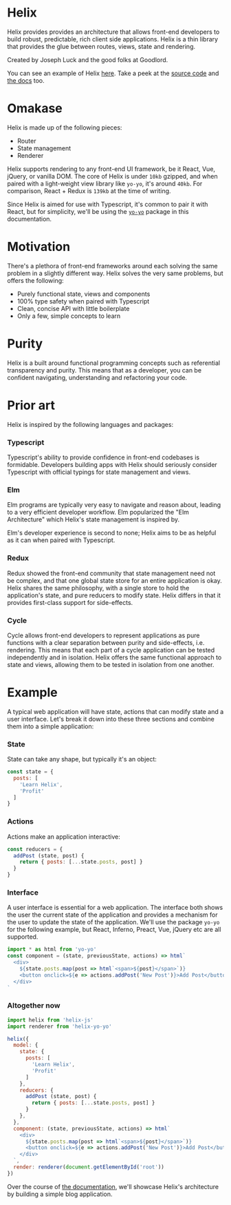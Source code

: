 # Helix

Helix provides provides an architecture that allows front-end developers to build robust, predictable, rich client side applications. Helix is a thin library that provides the glue between routes, views, state and rendering.

Created by Joseph Luck and the good folks at Goodlord.

You can see an example of Helix [here](http://helix-blog.surge.sh). Take a peek at the [source code](examples/blog/src) and [the docs](docs) too.

# Omakase

Helix is made up of the following pieces:

- Router
- State management
- Renderer

Helix supports rendering to any front-end UI framework, be it React, Vue, jQuery, or vanilla DOM. The core of Helix is under `10kb` gzipped, and when paired with a light-weight view library like `yo-yo`, it's around `40kb`. For comparison, React + Redux is `139kb` at the time of writing.

Since Helix is aimed for use with Typescript, it's common to pair it with React, but for simplicity, we'll be using the [`yo-yo`](https://github.com/maxogden/yo-yo) package in this documentation.

# Motivation

There's a plethora of front-end frameworks around each solving the same problem in a slightly different way. Helix solves the very same problems, but offers the following:

- Purely functional state, views and components
- 100% type safety when paired with Typescript
- Clean, concise API with little boilerplate
- Only a few, simple concepts to learn

# Purity

Helix is a built around functional programming concepts such as referential transparency and purity. This means that as a developer, you can be confident navigating, understanding and refactoring your code.

# Prior art

Helix is inspired by the following languages and packages:

### Typescript

Typescript's ability to provide confidence in front-end codebases is formidable. Developers building apps with Helix should seriously consider Typescript with official typings for state management and views.

### Elm

Elm programs are typically very easy to navigate and reason about, leading to a very efficient developer workflow. Elm popularized the "Elm Architecture" which Helix's state management is inspired by.

Elm's developer experience is second to none; Helix aims to be as helpful as it can when paired with Typescript.

### Redux

Redux showed the front-end community that state management need not be complex, and that one global state store for an entire application is okay. Helix shares the same philosophy, with a single store to hold the application's state, and pure reducers to modify state. Helix differs in that it provides first-class support for side-effects.

### Cycle

Cycle allows front-end developers to represent applications as pure functions with a clear separation between purity and side-effects, i.e. rendering. This means that each part of a cycle application can be tested independently and in isolation. Helix offers the same functional approach to state and views, allowing them to be tested in isolation from one another.

# Example

A typical web application will have state, actions that can modify state and a user interface. Let's break it down into these three sections and combine them into a simple application:

### State

State can take any shape, but typically it's an object:

```javascript
const state = {
  posts: [
    'Learn Helix',
    'Profit'
  ]
}
```

### Actions

Actions make an application interactive: 

```javascript
const reducers = {
  addPost (state, post) {
    return { posts: [...state.posts, post] }
  }
}
```

### Interface

A user interface is essential for a web application. The interface both shows the user the current state of the application and provides a mechanism for the user to update the state of the application. We'll use the package `yo-yo` for the following example, but React, Inferno, Preact, Vue, jQuery etc are all supported.

```javascript
import * as html from 'yo-yo'
const component = (state, previousState, actions) => html`
  <div>
    ${state.posts.map(post => html`<span>${post}</span>`)}
    <button onclick=${e => actions.addPost('New Post')}>Add Post</button>
  </div>
`
```

### Altogether now

```javascript
import helix from 'helix-js'
import renderer from 'helix-yo-yo'

helix({
  model: {
    state: {
      posts: [
        'Learn Helix',
        'Profit'
      ]
    },
    reducers: {
      addPost (state, post) {
        return { posts: [...state.posts, post] }
      }
    },
  },
  component: (state, previousState, actions) => html`
    <div>
      ${state.posts.map(post => html`<span>${post}</span>`)}
      <button onclick=${e => actions.addPost('New Post')}>Add Post</button>
    </div>
  `,
  render: renderer(document.getElementById('root'))
})
```

Over the course of [the documentation](docs), we'll showcase Helix's architecture by building a simple blog application.